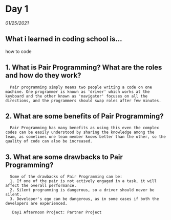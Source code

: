 # Day 1
_01/25/2021_

## What i learned in coding school is...
how to code

## 1. What is Pair Programming? What are the roles and how do they work?
      Pair programming simply means two people writing a code on one machine. One programmer is known as 'driver' which works at the keyboard and the other known as 'navigator' focuses on all the directions, and the programmers should swap roles after few minutes.

## 2. What are some benefits of Pair Programming?
      Pair Programming has many benefits as using this even the complex codes can be easily understood by sharing the knowledge among the team, as sometimes one team member knows better than the other, so the quality of code can also be increased.
## 3. What are some drawbacks to Pair Programming?
      Some of the drawbacks of Pair Programming can be:
      1. If one of the pair is not actively engaged in a task, it will affect the overall performance.
      2. Silent programming is dangerous, so a driver should never be silent.
      3. Developer's ego can be dangerous, as in some cases if both the developers are experienced.

       Day1 Afternoon Project: Partner Project